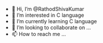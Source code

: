 - 👋 Hi, I’m @RathodShivaKumar
- 👀 I’m interested in C language
- 🌱 I’m currently learning C language
- 💞️ I’m looking to collaborate on ...
- 📫 How to reach me ...

<!---
RathodShivaKumar/RathodShivaKumar is a ✨ special ✨ repository because its `README.md` (this file) appears on your GitHub profile.
You can click the Preview link to take a look at your changes.
--->
